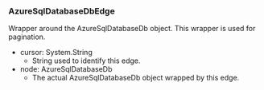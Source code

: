 ### AzureSqlDatabaseDbEdge
Wrapper around the AzureSqlDatabaseDb object. This wrapper is used for pagination.

- cursor: System.String
  - String used to identify this edge.
- node: AzureSqlDatabaseDb
  - The actual AzureSqlDatabaseDb object wrapped by this edge.
